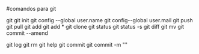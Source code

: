 #comandos para git

git
git init
git config --global user.name
git config--global user.mail
git push
git pull
git add
git add *
git clone
git status
git status -s
git diff
git mv
git commit --amend

git log
git rm
git help
git commit
git commit -m ""

